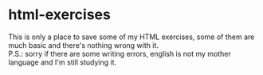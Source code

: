 # html-exercises
This is only a place to save some of my HTML exercises, some of them are much basic and there's nothing wrong with it. <br>
P.S.: sorry if there are some writing errors, english is not my mother language and I'm still studying it.
